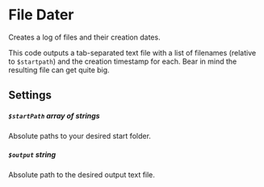 # File Dater
 Creates a log of files and their creation dates.

 This code outputs a tab-separated text file with a list of filenames (relative to `$startpath`) and the creation timestamp for each. Bear in mind the resulting file can get quite big.

## Settings
##### `$startPath` _array of strings_
Absolute paths to your desired start folder. 

##### `$output` _string_
Absolute path to the desired output text file.
